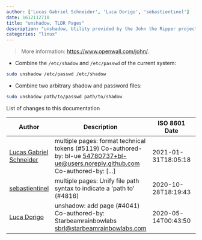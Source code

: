 ```yaml
---
author: ['Lucas Gabriel Schneider', 'Luca Dorigo', 'sebastientinel']
date: 1612112718
title: "unshadow, TLDR Pages"
description: "unshadow, Utility provided by the John the Ripper project to obtain the traditional Unix password file if the system uses shadow passwords."
categories: "linux"
---
```

> More information: <https://www.openwall.com/john/>.

- Combine the `/etc/shadow` and `/etc/passwd` of the current system:

```bash
sudo unshadow /etc/passwd /etc/shadow
```

- Combine two arbitrary shadow and password files:

```bash
sudo unshadow path/to/passwd path/to/shadow
```
List of changes to this documentation


Author | Description | ISO 8601 Date | GitHub link
------|-----|-----|-----
[Lucas Gabriel Schneider](mailto:casdpa@gmail.com) | multiple pages: format technical tokens (#5119) Co-authored-by: bl-ue <54780737+bl-ue@users.noreply.github.com> Co-authored-by: [...] | 2021-01-31T18:05:18 | [a5fe31bc47ae](https://github.com/tldr-pages/tldr/commit/a5fe31bc47aece3efa5e66b52b3cf384f27d5d72)
[sebastientinel](mailto:sebastien.tinel@gmail.com) | multiple pages: Unify file path syntax to indicate a 'path to' (#4816) | 2020-10-28T18:19:43 | [1d32985f2f24](https://github.com/tldr-pages/tldr/commit/1d32985f2f24e5469dddc993dd7f354f79bfa128)
[Luca Dorigo](mailto:dorigoluca@gmail.com) | unshadow: add page (#4041) Co-authored-by: Starbeamrainbowlabs <sbrl@starbeamrainbowlabs.com> | 2020-05-14T00:43:50 | [178e6959abbc](https://github.com/tldr-pages/tldr/commit/178e6959abbc1f7f5d2f9b0c2b854a20c016d70f)

